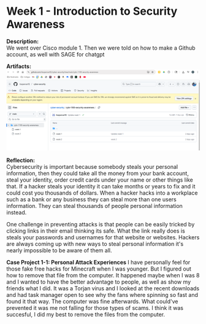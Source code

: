 # Week 1 - Introduction to Security Awareness 

**Description:**  
We went over Cisco module 1. Then we were told on how to make a Github account, as well with SAGE for chatgpt 

**Artifacts:**  
![My Portfolio](image.png)


**Reflection:**  
Cybersecurity is important because somebody steals your personal information, then they could take all the money from your bank account, steal your identity, order credit cards under your name or other things like that. 
If a hacker steals your identity it can take months or years to fix and it could cost you thousands of dollars. When a hacker hacks into a workplace such as a bank or any business they can steal more than one users information. 
They can steal thousands of people personal  information instead.

One challenge in preventing attacks is that people can be easily tricked by clicking links in their email thinking its safe. 
What the link really does is steals your passwords and usernames for that website or websites. 
Hackers are always coming up with new ways to steal personal information it's nearly impossible to be aware of them all. 




 **Case Project 1-1: Personal Attack Experiences**
I have personally feel for those fake free hacks for Minecraft when I was younger. But I figured out how to remove that file from the computer. 
It happened maybe when I was 8 and I wanted to have the better advantage to people, as well as show my friends what I did. 
It was a Torjan virus and I looked at the recent downloads and had task manager open to see why the fans where spinning so fast and found it that way. 
The computer was fine afterwards. What could've prevented it was me not falling for those types of scams. I think it was succesful, I did my best to remove the files from the computer. 



